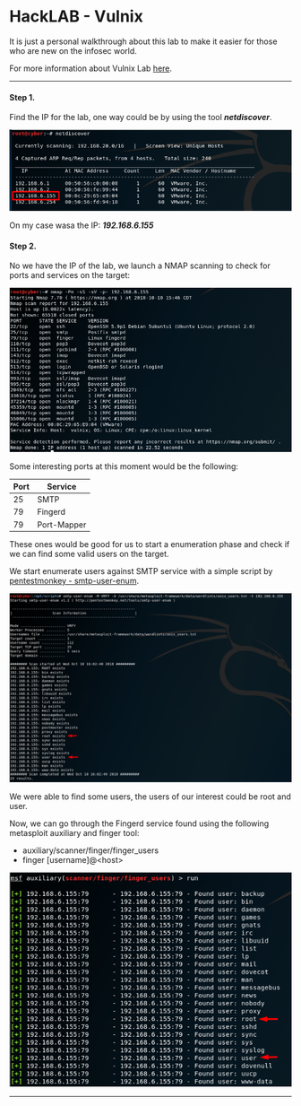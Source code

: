 # HackLAB - Vulnix



It is just a personal walkthrough about this lab to make it easier for those who are new on the infosec world.

For more information about Vulnix Lab [here](https://www.vulnhub.com/entry/hacklab-vulnix,48/).

------

#### Step 1.

Find the IP for the lab, one way could be by using the tool ***netdiscover***.

![Netdiscover output](https://github.com/tesslamx/vulhub-walkthrough/blob/master/HackLAB%20-%20Vulnix/images/netdiscover.png)

On my case wasa the IP: ***192.168.6.155***


#### Step 2. 

No we have the IP of the lab, we launch a NMAP scanning to check for ports and services on the target:

![NMAP output](https://github.com/tesslamx/vulhub-walkthrough/blob/master/HackLAB%20-%20Vulnix/images/nmap.png)

Some interesting ports at this moment would be the following: 

| Port  | Service |
| ------------- | ------------- |
| 25  | SMTP  |
| 79  | Fingerd  |
| 79  | Port-Mapper  |


These ones would be good for us to start a enumeration phase and check if we can find some valid users on the target.

We start enumerate users against SMTP service with a simple script by [pentestmonkey - smtp-user-enum](http://pentestmonkey.net/tools/user-enumeration/smtp-user-enum).

![SMTP Enumeration](https://github.com/tesslamx/vulhub-walkthrough/blob/master/HackLAB%20-%20Vulnix/images/smtp%20enumeration.png)

We were able to find some users, the users of our interest could be root and user.

Now, we can go through the Fingerd service found using the following metasploit auxiliary and finger tool: 
  * auxiliary/scanner/finger/finger_users
  * finger [username]@\<host\>

![Finger Enumeration](https://github.com/tesslamx/vulhub-walkthrough/blob/master/HackLAB%20-%20Vulnix/images/finger%20metasploit%20enumeration.png)

------

